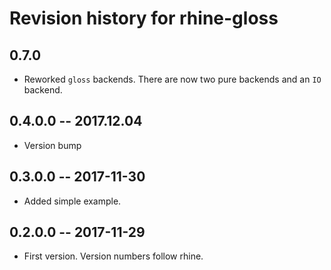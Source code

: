 # Revision history for rhine-gloss

## 0.7.0

* Reworked `gloss` backends.
  There are now two pure backends and an `IO` backend.

## 0.4.0.0 -- 2017.12.04

* Version bump

## 0.3.0.0  -- 2017-11-30

* Added simple example.

## 0.2.0.0  -- 2017-11-29

* First version. Version numbers follow rhine.
